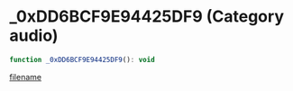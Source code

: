 # _0xDD6BCF9E94425DF9 (Category audio)

```js
function _0xDD6BCF9E94425DF9(): void
```

[filename](_0xDD6BCF9E94425DF9_m.md ':include')